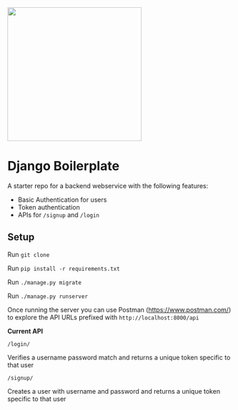 
<img src="https://user-images.githubusercontent.com/45036245/173190159-f3ff8fbc-0d56-4747-8b6a-0de34271e6ca.png" width="300"/>

# Django Boilerplate

A starter repo for a backend webservice with the following features:

- Basic Authentication for users
- Token authentication
- APIs for `/signup` and `/login`

## Setup

Run `git clone`

Run `pip install -r requirements.txt`

Run `./manage.py migrate`

Run `./manage.py runserver`

Once running the server you can use Postman (https://www.postman.com/) to explore the API URLs prefixed with `http://localhost:8000/api`

**Current API**

`/login/`

Verifies a username password match and returns a unique token specific to that user

`/signup/`

Creates a user with username and password and returns a unique token specific to that user
